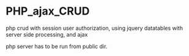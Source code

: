 # PHP_ajax_CRUD
php crud with session user authorization, using jquery datatables with server side processing, and ajax

php server has to be run from public dir.
